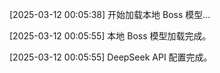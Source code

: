 [2025-03-12 00:05:38] 开始加载本地 Boss 模型...

[2025-03-12 00:05:55] 本地 Boss 模型加载完成。

[2025-03-12 00:05:55] DeepSeek API 配置完成。

